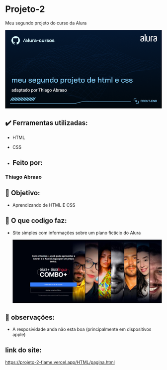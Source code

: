 # Projeto-2
 Meu segundo projeto do curso da Alura

![image](https://raw.githubusercontent.com/Thiago-engenheiro/Projeto-2/main/Front-end-meu%20segundo%20projeto%20de%20html%20e%20css.png?token=GHSAT0AAAAAACNIESIFYXH2YCGTEWJJHDYYZNQAGOA)

## ✔️ Ferramentas utilizadas:

* HTML

* CSS

* ## Feito por:

### Thiago Abraao

## 🎯 Objetivo:

* Aprendizando de HTML E CSS

## 🔨 O que codigo faz:

* Site simples com informações sobre um plano fictício do Alura

  ![image](https://raw.githubusercontent.com/Thiago-engenheiro/Projeto-2/main/foto%20do%20site.png?token=GHSAT0AAAAAACNIESIFHJPXLCPSZWJ56G66ZNQAKXA)

## 🚧 observações:

* A resposividade anda não esta boa (principalmente em dispositivos apple)

## link do site:

https://projeto-2-flame.vercel.app/HTML/pagina.html



